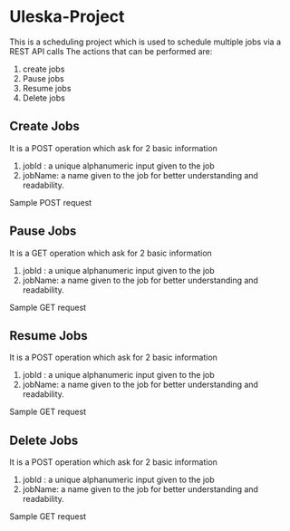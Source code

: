 # Uleska-Project

This is a scheduling project which is used to schedule multiple jobs via a REST API calls
The actions that can be performed are:
1. create jobs
2. Pause jobs 
3. Resume jobs
4. Delete jobs

## Create Jobs

It is a POST operation which ask for 2 basic information
1. jobId : a unique alphanumeric input given to the job
2. jobName: a name given to the job for better understanding and readability.

Sample POST request 
<TO-DO>

## Pause Jobs

It is a GET operation which ask for 2 basic information
1. jobId : a unique alphanumeric input given to the job
2. jobName: a name given to the job for better understanding and readability.

Sample GET request 
<TO-DO>

## Resume Jobs

It is a POST operation which ask for 2 basic information
1. jobId : a unique alphanumeric input given to the job
2. jobName: a name given to the job for better understanding and readability.

Sample GET request 
<TO-DO>

## Delete Jobs

It is a POST operation which ask for 2 basic information
1. jobId : a unique alphanumeric input given to the job
2. jobName: a name given to the job for better understanding and readability.

Sample GET request 
<TO-DO>
